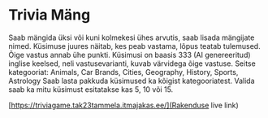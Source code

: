 
# Trivia Mäng

Saab mängida üksi või kuni kolmekesi ühes arvutis, saab lisada mängijate nimed.
Küsimuse juures näitab, kes peab vastama, lõpus teatab tulemused. Õige vastus annab ühe punkti.
Küsimusi on baasis 333 (AI genereeritud) inglise keelsed, neli vastusevarianti, kuvab värvidega õige vastuse.
Seitse kategooriat: Animals, Car Brands, Cities, Geography, History, Sports, Astrology
Saab lasta pakkuda küsimused ka kõigist kategooriatest.
Valida saab ka mitu küsimust esitatakse kas 5, 10 või 15.

[https://triviagame.tak23tammela.itmajakas.ee/](Rakenduse live link)